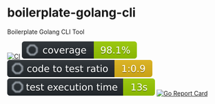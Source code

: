 # boilerplate-golang-cli
Boilerplate Golang CLI Tool

[![CI](https://github.com/takumin/boilerplate-golang-cli/actions/workflows/integration.yml/badge.svg)](https://github.com/takumin/boilerplate-golang-cli/actions/workflows/integration.yml)
[![Coverage](https://raw.githubusercontent.com/takumin/octocov-central/main/badges/takumin/boilerplate-golang-cli/coverage.svg)](https://github.com/takumin/boilerplate-golang-cli/actions/workflows/integration.yml)
[![Code to Test Ratio](https://raw.githubusercontent.com/takumin/octocov-central/main/badges/takumin/boilerplate-golang-cli/ratio.svg)](https://github.com/takumin/boilerplate-golang-cli/actions/workflows/integration.yml)
[![Test Execution Time](https://raw.githubusercontent.com/takumin/octocov-central/main/badges/takumin/boilerplate-golang-cli/time.svg)](https://github.com/takumin/boilerplate-golang-cli/actions/workflows/integration.yml)
[![Go Report Card](https://goreportcard.com/badge/github.com/takumin/boilerplate-golang-cli)](https://goreportcard.com/report/github.com/takumin/boilerplate-golang-cli)
